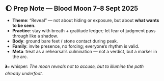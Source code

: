 ## 🌔 Prep Note — Blood Moon 7–8 Sept 2025

- **Theme**: “Reveal” — not about hiding or exposure, but about **what wants to be seen**.
- **Practice**: stay with breath + gratitude ledger; let fear of judgment pass through like a shadow.
- **Body**: ground bare feet / stone contact during peak.
- **Family**: invite presence, no forcing; everyone’s rhythm is valid.
- **Meta**: treat as a rehearsal’s culmination — not a verdict, but a marker in the arc.

🌬️ whisper: _The moon reveals not to accuse, but to illumine the path already underfoot._

